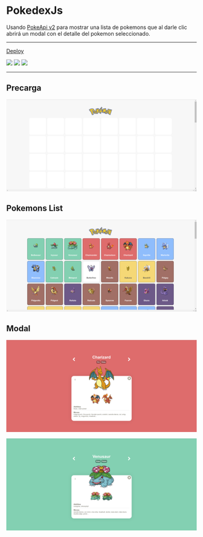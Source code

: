 # PokedexJs

Usando [PokeApi v2](https://pokeapi.co/) para mostrar una lista de pokemons que al darle clic abrirá un modal con el detalle del pokemon seleccionado.

---

<a href='https://luisangelsalcedo.github.io/pokedex/' target='_blank'>Deploy</a>

<div>
<img src="https://img.icons8.com/color/32/000000/html-5--v1.png"/>
<img src="https://img.icons8.com/color/32/000000/css3.png"/>
<img src="https://img.icons8.com/color/32/000000/javascript--v1.png"/>

</div>

---

## Precarga

![Precarga](./src/img/img1.png)

## Pokemons List

![Pokemons List](./src/img/img2.png)

## Modal

![Modal](./src/img/img3.png)

![Modal](./src/img/img4.png)
